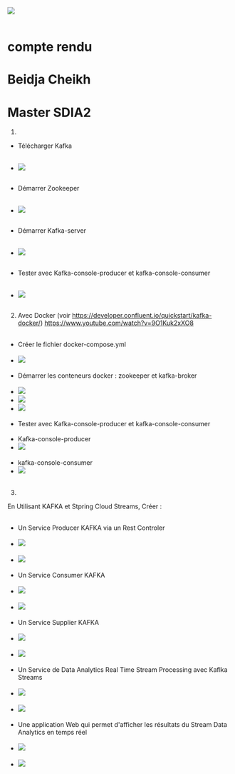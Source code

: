 <img src="captures/img.png"><br><br>
<h2></h2>
<h1>compte rendu</h1>
<h1>Beidja Cheikh</h1>
<h1>Master SDIA2</h1>

1.
- Télécharger Kafka<br><br>
- <img src="captures/img2.png"><br><br>

- Démarrer Zookeeper <br><br>
- <img src="captures/img3.png"><br><br>

- Démarrer Kafka-server<br><br>
- <img src="captures/img4.png"><br><br>

- Tester avec Kafka-console-producer et kafka-console-consumer <br><br>
- <img src="captures/img5.png"><br><br>

2. Avec Docker (voir https://developer.confluent.io/quickstart/kafka-docker/)
   https://www.youtube.com/watch?v=9O1Kuk2xXO8 <br><br>
- Créer le fichier docker-compose.yml<br><br>
- <img src="captures/img6.png"><br><br>
- Démarrer les conteneurs docker : zookeeper et kafka-broker<br><br>
-  <img src="captures/img7.png">
- <img src="captures/img8.png">
- <img src="captures/img9.png"><br><br>
- Tester avec Kafka-console-producer et kafka-console-consumer<br><br>
- Kafka-console-producer
- <img src="captures/img10.png"><br><br>
- kafka-console-consumer
- <img src="captures/img11.png"><br><br>
3.
En Utilisant KAFKA et Stpring Cloud Streams, Créer :<br><br>
- Un Service Producer KAFKA via un Rest Controler <br><br>
- <img src="captures/img12.png"><br><br>
- <img src="captures/img21.png"><br><br>
- Un Service Consumer KAFKA<br><br>
- <img src="captures/img13.png"><br><br>
- <img src="captures/img19.png"><br><br>
- Un Service Supplier KAFKA<br><br>
- <img src="captures/img14.png"><br><br>
- <img src="captures/img20.png"><br><br>
- Un Service de Data Analytics Real Time Stream Processing avec Kaflka Streams<br><br>
- <img src="captures/img15.png"><br><br>
- <img src="captures/img18.png"><br><br>
- Une application Web qui permet d'afficher les résultats du Stream Data Analytics en temps réel<br><br>
- <img src="captures/img16.png"><br><br>
- <img src="captures/img17.png"><br><br>